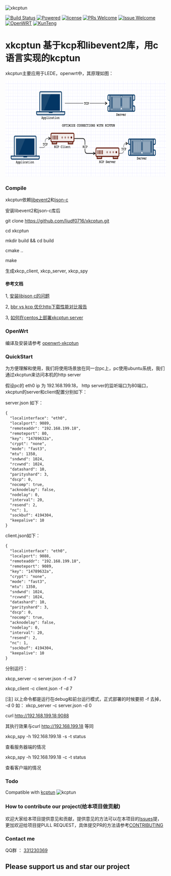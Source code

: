 ![xkcptun](https://github.com/liudf0716/xkcptun/blob/master/logo-big.png)

[![Build Status][1]][2] 
[![Powered][3]][4]
[![license][5]][6]
[![PRs Welcome][7]][8]
[![Issue Welcome][9]][10]
[![OpenWRT][11]][12]
[![KunTeng][13]][14]

[1]: https://travis-ci.org/liudf0716/xkcptun.svg?branch=master
[2]: https://travis-ci.org/liudf0716/xkcptun
[3]: https://img.shields.io/badge/KCP-Powered-blue.svg?style=plastic
[4]: https://github.com/skywind3000/kcp
[5]: https://img.shields.io/badge/license-GPLV3-brightgreen.svg?style=plastic
[6]: https://github.com/KunTengRom/xfrp/blob/master/LICENSE
[7]: https://img.shields.io/badge/PRs-welcome-brightgreen.svg?style=plastic
[8]: https://github.com/liudf0716/xkcptun/pulls
[9]: https://img.shields.io/badge/Issues-welcome-brightgreen.svg?style=plastic
[10]: https://github.com/liudf0716/xkcptung/issues/new
[11]: https://img.shields.io/badge/Platform-%20OpenWRT%20%7CLEDE%20%7CCentOS%20-brightgreen.svg?style=plastic
[12]: https://github.com/gigibox/openwrt-xkcptun
[13]: https://img.shields.io/badge/KunTeng-Inside-blue.svg?style=plastic
[14]: http://rom.kunteng.org

# xkcptun 基于kcp和libevent2库，用c语言实现的kcptun

xkcptun主要应用于LEDE，openwrt中，其原理如图：

<img src="kcptun.png" alt="kcptun" height="300px"/>

### Compile

xkcptun依赖[libevent2](https://github.com/libevent/libevent)和[json-c](https://github.com/json-c/json-c)

安装libevent2和json-c库后

git clone https://github.com/liudf0716/xkcptun.git

cd xkcptun

mkdir build && cd build

cmake ..

make


生成xkcp_client, xkcp_server, xkcp_spy

#### 参考文档

1, [安装libjson c的问题](https://github.com/liudf0716/xkcptun/wiki/%E5%AE%89%E8%A3%85libjson-c%E7%9A%84%E9%97%AE%E9%A2%98)

2, [bbr vs kcp  优化http下载性能对比报告](https://github.com/liudf0716/xkcptun/wiki/bbr-vs-kcp-%E4%BC%98%E5%8C%96http%E4%B8%8B%E8%BD%BD%E6%80%A7%E8%83%BD%E5%AF%B9%E6%AF%94%E6%8A%A5%E5%91%8A)

3, [如何在centos上部署xkcptun server](https://github.com/liudf0716/xkcptun/pull/11)

### OpenWrt
编译及安装请参考 [openwrt-xkcptun](https://github.com/gigibox/openwrt-xkcptun)

### QuickStart

为方便理解和使用，我们将使用场景放在同一台pc上，pc使用ubuntu系统，我们通过xkcptun来访问本机的http server

假设pc的 eth0 ip 为 192.168.199.18， http server的监听端口为80端口，xkcptun的server和client配置分别如下：

server.json 如下：
```
{
  "localinterface": "eth0",
  "localport": 9089,
  "remoteaddr": "192.168.199.18",
  "remoteport": 80,
  "key": "14789632a",
  "crypt": "none",
  "mode": "fast3",
  "mtu": 1350,
  "sndwnd": 1024,
  "rcvwnd": 1024,
  "datashard": 10,
  "parityshard": 3,
  "dscp": 0,
  "nocomp": true,
  "acknodelay": false,
  "nodelay": 0,
  "interval": 20,
  "resend": 2,
  "nc": 1,
  "sockbuf": 4194304,
  "keepalive": 10
}
```

client.json如下：
```
{
  "localinterface": "eth0",
  "localport": 9088,
  "remoteaddr": "192.168.199.18",
  "remoteport": 9089,
  "key": "14789632a",
  "crypt": "none",
  "mode": "fast3",
  "mtu": 1350,
  "sndwnd": 1024,
  "rcvwnd": 1024,
  "datashard": 10,
  "parityshard": 3,
  "dscp": 0,
  "nocomp": true,
  "acknodelay": false,
  "nodelay": 0,
  "interval": 20,
  "resend": 2,
  "nc": 1,
  "sockbuf": 4194304,
  "keepalive": 10
}
```

分别运行：

xkcp_server -c server.json -f -d 7

xkcp_client -c client.json -f -d 7


[注] 以上命令都是运行在debug和前台运行模式，正式部署的时候要把 -f 去掉， -d 0 如： xkcp_server -c server.json -d 0

curl http://192.168.199.18:9088

其执行效果与curl http://192.168.199.18 等同


xkcp_spy -h 192.168.199.18 -s -t status

查看服务器端的情况

xkcp_spy -h 192.168.199.18 -c -t status

查看客户端的情况

### Todo

Compatible with [kcptun](https://github.com/xtaci/kcptun)  <img src="https://github.com/xtaci/kcptun/blob/master/logo-small.png" alt="kcptun" height="24px" /> 



### How to contribute our project(给本项目做贡献)


欢迎大家给本项目提供意见和贡献，提供意见的方法可以在本项目的[Issues](https://github.com/liudf0716/xkcptun/issues/new)提，更加欢迎给项目提PULL REQUEST，具体提交PR的方法请参考[CONTRIBUTING](https://github.com/liudf0716/xkcptun/blob/master/CONTRIBUTING.md)


### Contact me 

QQ群 ： [331230369](https://jq.qq.com/?_wv=1027&k=47QGEhL)


## Please support us and star our project
